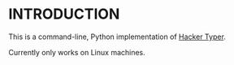 INTRODUCTION
============

This is a command-line, Python implementation of [Hacker Typer](http://hackertyper.net).

Currently only works on Linux machines.
